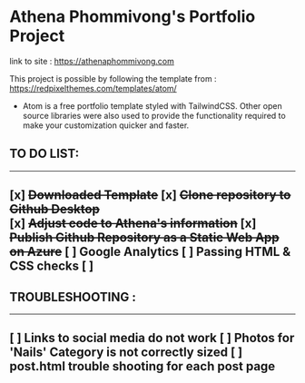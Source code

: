 # Athena Phommivong's Portfolio Project

link to site : https://athenaphommivong.com

This project is possible by following the template from : https://redpixelthemes.com/templates/atom/
- Atom is a free portfolio template styled with TailwindCSS. Other open source libraries were also used to provide the functionality required to make your customization quicker and faster.

## TO DO LIST:
---
[x] ~~Downloaded Template~~
[x] ~~Clone repository to Github Desktop~~  
[x] ~~Adjust code to Athena's information~~
[x] ~~Publish Github Repository as a Static Web App on Azure~~
[ ] Google Analytics
[ ] Passing HTML & CSS checks
[ ] 
---

## TROUBLESHOOTING :
---
[ ] Links to social media do not work
[ ] Photos for 'Nails' Category is not correctly sized
[ ] post.html trouble shooting for each post page
---